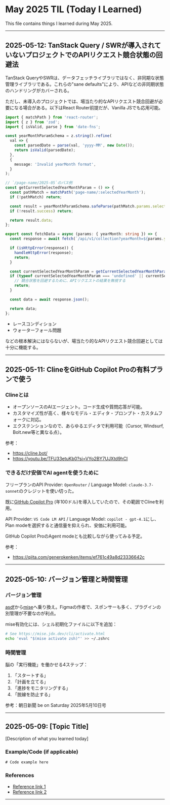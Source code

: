 # May 2025 TIL (Today I Learned)

This file contains things I learned during May 2025.

---

## 2025-05-12: TanStack Query / SWRが導入されていないプロジェクトでのAPIリクエスト競合状態の回避法

TanStack QueryやSWRは、データフェッチライブラリではなく、非同期な状態管理ライブラリである。これらの"sane
defaults"により、APIなどの非同期状態のハンドリングがカバーされる。

ただし、未導入のプロジェクトでは、場当たり的なAPIリクエスト競合回避が必要になる場合がある。以下はReact
Router前提だが、Vanilla JSでも応用可能。

```ts
import { matchPath } from 'react-router';
import { z } from 'zod';
import { isValid, parse } from 'date-fns';

const yearMonthParamSchema = z.string().refine(
  val => {
    const parsedDate = parse(val, 'yyyy-MM', new Date());
    return isValid(parsedDate);
  },
  {
    message: 'Invalid yearMonth format',
  }
);

// `/page-name/2025-05`のパス例
const getCurrentSelectedYearMonthParam = () => {
  const pathMatch = matchPath('page-name/:selectedYearMonth');
  if (!pathMatch) return;

  const result = yearMonthParamSchema.safeParse(pathMatch.params.selectedYearMonth);
  if (!result.success) return;

  return result.data;
};

export const fetchData = async (params: { yearMonth: string }) => {
  const response = await fetch(`/api/v1/collection?yearMonth=${params.yearMonth}`);

  if (isHttpError(response)) {
    handleHttpError(response);
    return;
  }

  const currentSelectedYearMonthParam = getCurrentSelectedYearMonthParam();
  if (typeof currentSelectedYearMonthParam === 'undefined' || currentSelectedYearMonthParam !== params.yearMonth) {
    // 競合状態を回避するために、APIリクエストの結果を無視する
    return;
  }

  const data = await response.json();

  return data;
};
```

- レースコンディション
- ウォーターフォール問題

などの根本解決にはならないが、場当たり的なAPIリクエスト競合回避としては十分に機能する。

---

## 2025-05-11: ClineをGitHub Copilot Proの有料プランで使う

### Clineとは

- オープンソースのAIエージェント。コード生成や質問応答が可能。
- カスタマイズ性が高く、様々なモデル・エディタ・プロンプト・カスタムフォークに対応。
- エクステンションなので、あらゆるエディタで利用可能（Cursor, Windsurf, Bolt.new等と異なる点）。

参考：

- <https://cline.bot/>
- <https://youtu.be/TFU33etuKb0?si=VYo2BY7UJXtd9hCI>

### できるだけ安価でAI agentを使うために

フリープランのAPI Provider: `OpenRouter` / Language Model: `claude-3.7-sonnet`のクレジットを使い切った。

既に[GitHub Copilot Pro](https://github.com/features/copilot) (年100ドル)を導入していたので、その範囲でClineを利用。

API Provider: `VS Code LM API` / Language Model: `copilot - gpt-4.1`にし、Plan
modeを選択すると通信量を抑えられ、安価に利用可能。

GitHub Copilot ProのAgent modeとも比較しながら使ってみる予定。

参考：

- <https://qiita.com/generokenken/items/ef761c49a8d23336642c>

---

## 2025-05-10: バージョン管理と時間管理

### バージョン管理

[asdf](https://asdf-vm.com/)から[mise](https://github.com/jdx/mise)へ乗り換え。Figmaの作者で、スポンサーも多く、プラグインの別管理が不要なのが利点。

mise有効化には、シェル初期化ファイルに以下を追加：

```sh
# See https://mise.jdx.dev/cli/activate.html
echo 'eval "$(mise activate zsh)"' >> ~/.zshrc
```

### 時間管理

脳の「実行機能」を働かせる4ステップ：

1. 「スタートする」
2. 「計画を立てる」
3. 「進捗をモニタリングする」
4. 「脱線を防止する」

参考：朝日新聞 be on Saturday 2025年5月10日号

---

## 2025-05-09: [Topic Title]

[Description of what you learned today]

### Example/Code (if applicable)

```txt
# Code example here
```

### References

- [Reference link 1](https://example.com)
- [Reference link 2](https://example.com)

---
